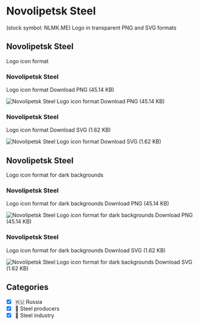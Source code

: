 # Novolipetsk Steel
 (stock symbol: NLMK.ME) Logo in transparent PNG and SVG formats

## Novolipetsk Steel
 Logo icon format

### Novolipetsk Steel
 Logo icon format Download PNG (45.14 KB)

![Novolipetsk Steel
 Logo icon format Download PNG (45.14 KB)](/img/orig/NLMK.ME-72b2e053.png)

### Novolipetsk Steel
 Logo icon format Download SVG (1.62 KB)

![Novolipetsk Steel
 Logo icon format Download SVG (1.62 KB)](/img/orig/NLMK.ME-edcf2749.svg)

## Novolipetsk Steel
 Logo icon format for dark backgrounds

### Novolipetsk Steel
 Logo icon format for dark backgrounds Download PNG (45.14 KB)

![Novolipetsk Steel
 Logo icon format for dark backgrounds Download PNG (45.14 KB)](/img/orig/NLMK.ME.D-1b364de4.png)

### Novolipetsk Steel
 Logo icon format for dark backgrounds Download SVG (1.62 KB)

![Novolipetsk Steel
 Logo icon format for dark backgrounds Download SVG (1.62 KB)](/img/orig/NLMK.ME.D-94f30424.svg)



## Categories
- [x] 🇷🇺 Russia
- [x] 🔩 Steel producers
- [x] 🔩 Steel industry
